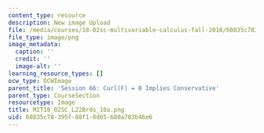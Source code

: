 ```yaml
---
content_type: resource
description: New image Upload
file: /media/courses/18-02sc-multivariable-calculus-fall-2010/60835c78395f88f18d65680a783b46e6_MIT18_02SC_L22Brds_10a.png
file_type: image/png
image_metadata:
  caption: ''
  credit: ''
  image-alt: ''
learning_resource_types: []
ocw_type: OCWImage
parent_title: 'Session 66: Curl(F) = 0 Implies Conservative'
parent_type: CourseSection
resourcetype: Image
title: MIT18_02SC_L22Brds_10a.png
uid: 60835c78-395f-88f1-8d65-680a783b46e6
---
```

